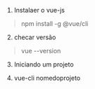 1. Instalaer o vue-js

>npm install -g @vue/cli


2. checar versão
>vue --version

3. Iniciando um projeto

2. vue-cli nomedoprojeto